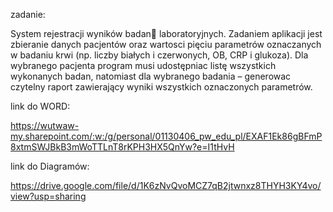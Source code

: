 zadanie:

System rejestracji wyników badan laboratoryjnych. Zadaniem aplikacji jest zbieranie
danych pacjentów oraz wartosci pięciu parametrów oznaczanych w badaniu krwi (np. liczby białych i
czerwonych, OB, CRP i glukoza). Dla wybranego pacjenta program musi udostępniac listę wszystkich
wykonanych badan, natomiast dla wybranego badania – generowac czytelny raport zawierający wyniki
wszystkich oznaczonych parametrów.

link do WORD: 

https://wutwaw-my.sharepoint.com/:w:/g/personal/01130406_pw_edu_pl/EXAF1Ek86gBFmP8xtmSWJBkB3mWoTTLnT8rKPH3HX5QnYw?e=I1tHvH

link do Diagramów:

https://drive.google.com/file/d/1K6zNvQvoMCZ7qB2jtwnxz8THYH3KY4vo/view?usp=sharing


